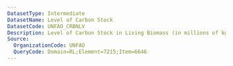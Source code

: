 ```yaml
---
DatasetType: Intermediate
DatasetName: Level of Carbon Stock
DatasetCode: UNFAO_CRBNLV
Description: Level of Carbon Stock in Living Biomass (in millions of kg)
Source:
  OrganizationCode: UNFAO
  QueryCode: Domain=RL;Element=7215;Item=6646
---
```


